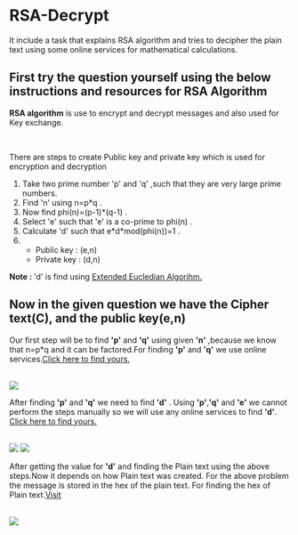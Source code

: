 # RSA-Decrypt
It include a task that explains RSA algorithm and tries to decipher the plain text using some online services for mathematical calculations.
<h2>First try the question yourself using the below instructions and resources for RSA Algorithm</h2>
<p><strong>RSA algorithm</strong> is use to encrypt and decrypt messages and also used for Key exchange. </p><br>
<p>There are steps to create Public key and private key which is used for encryption and decryption </p>
<ol>
  <li>Take two prime number 'p' and 'q' ,such that they are very large prime numbers.</li>
  <li>Find 'n' using n=p*q .</li>
  <li>Now find phi(n)=(p-1)*(q-1) .</li>
  <li>Select 'e' such that 'e' is a co-prime to phi(n) .</li>
  <li>Calculate 'd' such that e*d*mod(phi(n))=1 .</li>
  <li>
    <ul>
      <li>Public key : (e,n)</li>
      <li>Private key : (d,n)</li>
    </ul>
  </li>
</ol>
<p><strong>Note : </strong> 'd' is find using <a href="https://en.wikipedia.org/wiki/Extended_Euclidean_algorithm">Extended Eucledian Algorihm.</a></p>
</hr>
<h2>Now in the given question we have the Cipher text(C), and the public key(e,n)</h2>
<p>Our first step will be to find <strong>'p'</strong> and <strong>'q'</strong> using given <strong>'n'</strong> ,because we know that n=p*q and it can be factored.For finding <strong>'p'</strong> and <strong>'q'</strong> we use online services.<a href="https://www.alpertron.com.ar/ECM.HTM">Click here to find yours.</a></p><br>
<img src="https://suubh.github.io/RSA-Decrypt/Images/IMG_20200814_141902.png">
<p>After finding <strong>'p'</strong> and <strong>'q'</strong> we need to find <strong>'d'</strong> . Using <strong>'p'</strong>,<strong>'q'</strong> and <strong>'e'</strong> we cannot perform the steps manually so we will use any online services to find <strong>'d'</strong>. <a href="https://www.cryptool.org/en/cto-highlights/rsa-step-by-step" >Click here to find yours.</a></p><br>
<img src="https://suubh.github.io/RSA-Decrypt/Images/IMG_20200814_142043.png">
<img src="https://suubh.github.io/RSA-Decrypt/Images/IMG_20200814_142112.png">


<p>After getting the value for <strong>'d'</strong> and finding the Plain text using the above steps.Now it depends on how Plain text was created. For the above problem the message is stored in the hex of the plain text. For finding the hex of Plain text.<a href="https://codebeautify.org/hex-string-converter">Visit</a></p><br>
<img src="https://suubh.github.io/RSA-Decrypt/Images/IMG_20200814_142005.png">


  


